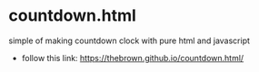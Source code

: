 # countdown.html
simple of making countdown clock with pure html and javascript
- follow this link: https://thebrown.github.io/countdown.html/
